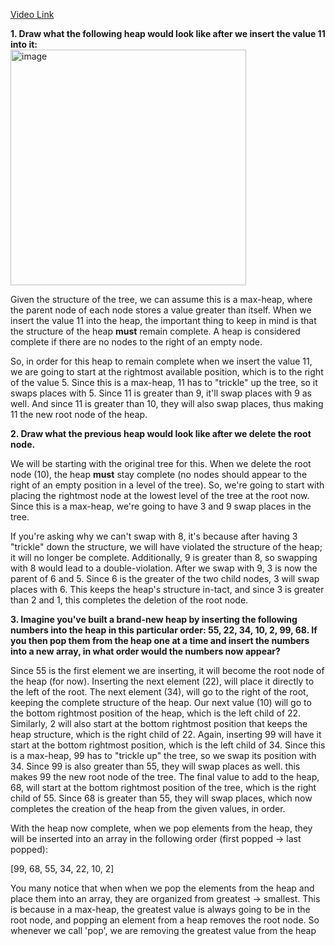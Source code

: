 [Video Link](https://youtu.be/b2N-nLEkA4g)

**1. Draw what the following heap would look like after we insert the value 11 into it:**<br>
<img width="377" alt="image" src="https://user-images.githubusercontent.com/11669149/229943640-2f9f7951-a9c6-4e4a-86f2-ea5dcd4bc64a.png">

Given the structure of the tree, we can assume this is a max-heap, where the parent node of each node stores a value greater than itself. When we insert the value 11 into the heap, the important thing to keep in mind is that the structure of the heap **must** remain complete. A heap is considered complete if there are no nodes to the right of an empty node. 

So, in order for this heap to remain complete when we insert the value 11, we are going to start at the rightmost available position, which is to the right of the value 5. Since this is a max-heap, 11 has to "trickle" up the tree, so it swaps places with 5. Since 11 is greater than 9, it'll swap places with 9 as well. And since 11 is greater than 10, they will also swap places, thus making 11 the new root node of the heap.

**2. Draw what the previous heap would look like after we delete the root node.**

We will be starting with the original tree for this. When we delete the root node (10), the heap **must** stay complete (no nodes should appear to the right of an empty position in a level of the tree). So, we're going to start with placing the rightmost node at the lowest level of the tree at the root now. Since this is a max-heap, we're going to have 3 and 9 swap places in the tree. 

If you're asking why we can't swap with 8, it's because after having 3 "trickle" down the structure, we will have violated the structure of the heap; it will no longer be complete. Additionally, 9 is greater than 8, so swapping with 8 would lead to a double-violation. After we swap with 9, 3 is now the parent of 6 and 5. Since 6 is the greater of the two child nodes, 3 will swap places with 6. This keeps the heap's structure in-tact, and since 3 is greater than 2 and 1, this completes the deletion of the root node.

**3. Imagine you've built a brand-new heap by inserting the following numbers into the heap in this particular order: 55, 22, 34, 10, 2, 99, 68. If you then pop them from the heap one at a time and insert the numbers into a new array, in what order would the numbers now appear?**

Since 55 is the first element we are inserting, it will become the root node of the heap (for now). Inserting the next element (22), will place it directly to the left of the root. The next element (34), will go to the right of the root, keeping the complete structure of the heap. Our next value (10) will go to the bottom rightmost position of the heap, which is the left child of 22. Similarly, 2 will also start at the bottom rightmost position that keeps the heap structure, which is the right child of 22. Again, inserting 99 will have it start at the bottom rightmost position, which is the left child of 34. Since this is a max-heap, 99 has to "trickle up" the tree, so we swap its position with 34. Since 99 is also greater than 55, they will swap places as well. this makes 99 the new root node of the tree. The final value to add to the heap, 68, will start at the bottom rightmost position of the tree, which is the right child of 55. Since 68 is greater than 55, they will swap places, which now completes the creation of the heap from the given values, in order. 

With the heap now complete, when we pop elements from the heap, they will be inserted into an array in the following order (first popped -> last popped):<br>

[99, 68, 55, 34, 22, 10, 2]<br>

 You many notice that when when we pop the elements from the heap and place them into an array, they are organized from greatest -> smallest. This is because in a max-heap, the greatest value is always going to be in the root node, and popping an element from a heap removes the root node. So whenever we call 'pop', we are removing the greatest value from the heap
